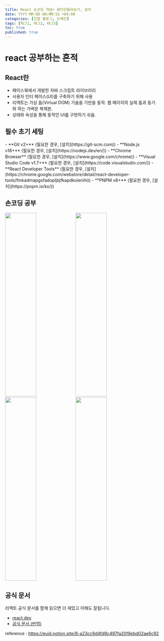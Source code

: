 ```yaml
---
title: React 손코딩 개념+ API만들어보기, 설치
date: YYYY-MM-DD HH:MM:SS +09:00
categories: [깃헙 블로그, 도메인]
tags: [태그1, 태그2, 태그3]
toc: true
published: true
---
```


<h1> react 공부하는 흔적</h1>
<h2> React란</h2>
<ul>
  <li>페이스북에서 개발한 자바 스크립트 라이브러리</li>
  <li>사용자 인터 페이스(UI)를 구축하기 위해 사용</li>
  <li>리액트는 가상 돔(Virtual DOM) 기술을 기반을 동작. 웹 페이지의 실제 돔과 동기화 하는 가벼운 복제본.</li>
  <li> 상태와 속성을 통해 동적인 UI를 구현하기 쉬움. </li>
</ul>
<h2>필수 초기 세팅</h2>
-  **Git v2+** (필요한 경우, [설치](https://git-scm.com))
-  **Node.js v18+** (필요한 경우, [설치](https://nodejs.dev/en/))
-  **Chrome Browser** (필요한 경우, [설치](https://www.google.com/chrome))
-  **Visual Studio Code v1.7+** (필요한 경우, [설치](https://code.visualstudio.com/))
-  **React Developer Tools** (필요한 경우, [설치](https://chrome.google.com/webstore/detail/react-developer-tools/fmkadmapgofadopljbjfkapdkoienihi))
-  **PNPM v8+** (필요한 경우, [설치](https://pnpm.io/ko/))

<h2> 손코딩 공부 </h2>
<img src="https://github.com/taewook-test/vanilla-test-1/assets/147236247/5d7bda7a-e461-4e48-888a-a75a90ee51e0"  width="45%" height="600"/>

<img src="https://github.com/taewook-test/vanilla-test-1/assets/147236247/83d22839-a37b-4608-8831-5e6797042297"  width="45%" height="600"/>

<img src="https://github.com/taewook-test/vanilla-test-1/assets/147236247/a5834601-4385-4ece-9252-ab5195fb3e2f"  width="45%" height="600"/>

<img src="https://github.com/taewook-test/vanilla-test-1/assets/147236247/cc0ab60d-a035-466f-8131-4e19a22348b7"  width="45%" height="600"/>

<h2> 공식 문서 </h2>

리액트 공식 문서를 함께 읽으면 더 재밌고 이해도 잘됩니다.

- [react.dev](http://react.dev)
- [공식 문서 (번역)](https://www.notion.so/08d12ecc4fb3433e9120755b61ddbe8f?pvs=21)

reference : https://euid.notion.site/8-a23cc9d4fd9c497fa20f8ebd02ae6c92
